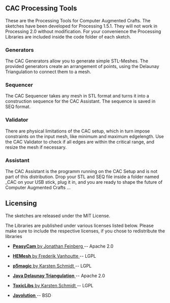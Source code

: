 
CAC Processing Tools
--------------------

These are the Processing Tools for Computer Augmented Crafts.
The sketches have been developed for Processing 1.5.1.
They will not work in Processing 2.0 without modification.
For your convenience the Processing Libraries are included 
inside the code folder of each sketch.

### Generators

The CAC Generators allow you to generate simple STL-Meshes.
The provided generators create an arrangement of points,
using the Delaunay Triangulation to connect them to a mesh.

### Sequencer

The CAC Sequencer takes any mesh in STL format and turns it into 
a construction sequence for the CAC Assistant.
The sequence is saved in SEQ format.

### Validator

There are physical limitations of the CAC setup, 
which in turn impose constraints on the input mesh, 
like minimum and  maximum edgelength. 
Use the CAC Validator to check if all edges are 
within the critical range, and resize the mesh if necessary.

### Assistant

The CAC Assistant is the programm running on the CAC Setup
and is not part of this distribution. 
Drop your STL and SEQ file inside a folder named  _CAC 
on your USB stick, plug it in, and you are ready to shape 
the future of Computer Augmented Crafts ...


Licensing
---------

The sketches are released under the MIT License.

The Libraries are published under various licenses listed below.
Please make sure to include the respective licenses,
if you chose to redistribute the libraries

* [ **PeasyCam** by Jonathan Feinberg ](http://mrfeinberg.com/peasycam/) -- Apache 2.0
* [ **HEMesh** by Frederik Vanhoutte  ](http://hemesh.wblut.com/) -- LGPL 
* [ **p5magic** by Karsten Schmidt    ](http://hg.postspectacular.com/cp5magic/) -- LGPL
* [ **Java Delaunay Triangulation**   ](http://code.google.com/p/jdt/) -- Apache 2.0  

* [ **ToxicLibs** by Karsten Schmidt  ](http://toxiclibs.org/) -- LGPL
* [ **Javolution**  ](http://javolution.org/) -- BSD 


